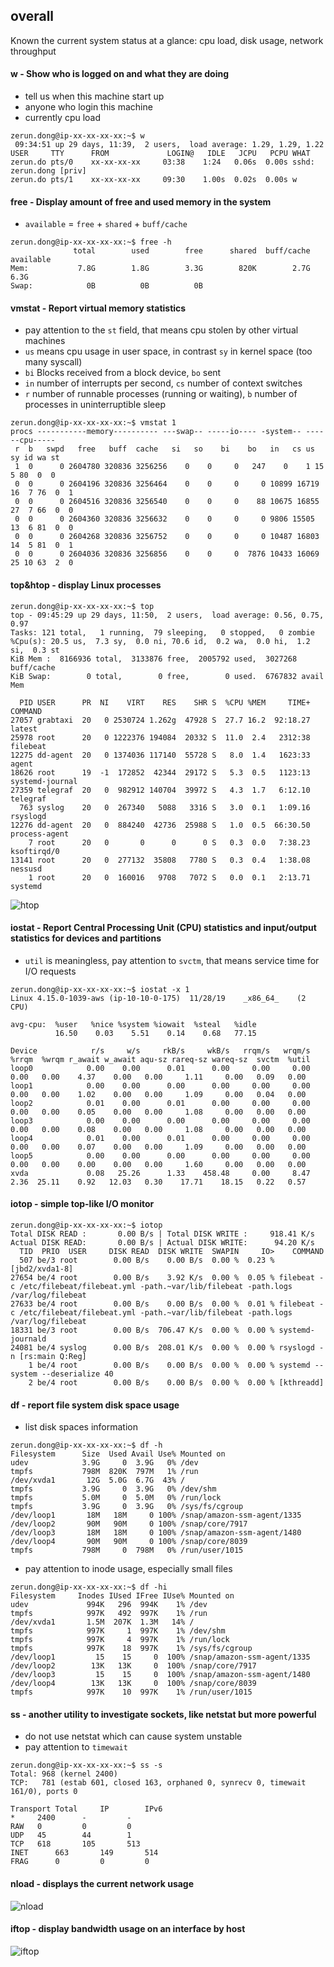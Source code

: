 ## overall
Known the current system status at a glance: cpu load, disk usage, network throughput

#### w - Show who is logged on and what they are doing
* tell us when this machine start up
* anyone who login this machine
* currently cpu load
```shell
zerun.dong@ip-xx-xx-xx-xx:~$ w
 09:34:51 up 29 days, 11:39,  2 users,  load average: 1.29, 1.29, 1.22
USER     TTY      FROM             LOGIN@   IDLE   JCPU   PCPU WHAT
zerun.do pts/0    xx-xx-xx-xx     03:38    1:24   0.06s  0.00s sshd: zerun.dong [priv]
zerun.do pts/1    xx-xx-xx-xx     09:30    1.00s  0.02s  0.00s w
```

#### free - Display amount of free and used memory in the system
* `available` = `free` + `shared` + `buff/cache`
```shell
zerun.dong@ip-xx-xx-xx-xx:~$ free -h
              total        used        free      shared  buff/cache   available
Mem:           7.8G        1.8G        3.3G        820K        2.7G        6.3G
Swap:            0B          0B          0B
```

#### vmstat - Report virtual memory statistics
* pay attention to the `st` field, that means cpu stolen by other virtual machines
* `us` means cpu usage in user space, in contrast `sy` in kernel space (too many syscall)
* `bi` Blocks received from a block device, `bo` sent
* `in` number of interrupts per second, `cs` number of context switches
* `r` number of runnable processes (running or waiting), `b` number of processes in uninterruptible sleep
```shell
zerun.dong@ip-xx-xx-xx-xx:~$ vmstat 1
procs -----------memory---------- ---swap-- -----io---- -system-- ------cpu-----
 r  b   swpd   free   buff  cache   si   so    bi    bo   in   cs us sy id wa st
 1  0      0 2604780 320836 3256256    0    0     0   247    0    1 15  5 80  0  0
 0  0      0 2604196 320836 3256464    0    0     0     0 10899 16719 16  7 76  0  1
 0  0      0 2604516 320836 3256540    0    0     0    88 10675 16855 27  7 66  0  0
 0  0      0 2604360 320836 3256632    0    0     0     0 9806 15505 13  6 81  0  0
 0  0      0 2604268 320836 3256752    0    0     0     0 10487 16803 14  5 81  0  1
 0  0      0 2604036 320836 3256856    0    0     0  7876 10433 16069 25 10 63  2  0
```

#### top&htop - display Linux processes
```shell
zerun.dong@ip-xx-xx-xx-xx:~$ top
top - 09:45:29 up 29 days, 11:50,  2 users,  load average: 0.56, 0.75, 0.97
Tasks: 121 total,   1 running,  79 sleeping,   0 stopped,   0 zombie
%Cpu(s): 20.5 us,  7.3 sy,  0.0 ni, 70.6 id,  0.2 wa,  0.0 hi,  1.2 si,  0.3 st
KiB Mem :  8166936 total,  3133876 free,  2005792 used,  3027268 buff/cache
KiB Swap:        0 total,        0 free,        0 used.  6767832 avail Mem

  PID USER      PR  NI    VIRT    RES    SHR S  %CPU %MEM     TIME+ COMMAND
27057 grabtaxi  20   0 2530724 1.262g  47928 S  27.7 16.2  92:18.27 latest
25978 root      20   0 1222376 194084  20332 S  11.0  2.4   2312:38 filebeat
12275 dd-agent  20   0 1374036 117140  55728 S   8.0  1.4   1623:33 agent
18626 root      19  -1  172852  42344  29172 S   5.3  0.5   1123:13 systemd-journal
27359 telegraf  20   0  982912 140704  39972 S   4.3  1.7   6:12.10 telegraf
  763 syslog    20   0  267340   5088   3316 S   3.0  0.1   1:09.16 rsyslogd
12276 dd-agent  20   0  884240  42736  25988 S   1.0  0.5  66:30.50 process-agent
    7 root      20   0       0      0      0 S   0.3  0.0   7:38.23 ksoftirqd/0
13141 root      20   0  277132  35808   7780 S   0.3  0.4   1:38.08 nessusd
    1 root      20   0  160016   9708   7072 S   0.0  0.1   2:13.71 systemd
```
![htop](images/htop.jpg)

#### iostat - Report Central Processing Unit (CPU) statistics and input/output statistics for devices and partitions
* `util` is meaningless, pay attention to `svctm`, that means service time for I/O requests
```shell
zerun.dong@ip-xx-xx-xx-xx:~$ iostat -x 1
Linux 4.15.0-1039-aws (ip-10-10-0-175) 	11/28/19 	_x86_64_	(2 CPU)

avg-cpu:  %user   %nice %system %iowait  %steal   %idle
          16.50    0.03    5.51    0.14    0.68   77.15

Device            r/s     w/s     rkB/s     wkB/s   rrqm/s   wrqm/s  %rrqm  %wrqm r_await w_await aqu-sz rareq-sz wareq-sz  svctm  %util
loop0            0.00    0.00      0.01      0.00     0.00     0.00   0.00   0.00    4.37    0.00   0.00     1.11     0.00   0.09   0.00
loop1            0.00    0.00      0.00      0.00     0.00     0.00   0.00   0.00    1.02    0.00   0.00     1.09     0.00   0.04   0.00
loop2            0.01    0.00      0.01      0.00     0.00     0.00   0.00   0.00    0.05    0.00   0.00     1.08     0.00   0.00   0.00
loop3            0.00    0.00      0.00      0.00     0.00     0.00   0.00   0.00    0.08    0.00   0.00     1.08     0.00   0.00   0.00
loop4            0.01    0.00      0.01      0.00     0.00     0.00   0.00   0.00    0.07    0.00   0.00     1.09     0.00   0.00   0.00
loop5            0.00    0.00      0.00      0.00     0.00     0.00   0.00   0.00    0.00    0.00   0.00     1.60     0.00   0.00   0.00
xvda             0.08   25.26      1.33    458.48     0.00     8.47   2.36  25.11    0.92   12.03   0.30    17.71    18.15   0.22   0.57
```
#### iotop - simple top-like I/O monitor
```shell
zerun.dong@ip-xx-xx-xx-xx:~$ iotop
Total DISK READ :       0.00 B/s | Total DISK WRITE :     918.41 K/s
Actual DISK READ:       0.00 B/s | Actual DISK WRITE:      94.20 K/s
  TID  PRIO  USER     DISK READ  DISK WRITE  SWAPIN     IO>    COMMAND
  507 be/3 root        0.00 B/s    0.00 B/s  0.00 %  0.23 % [jbd2/xvda1-8]
27654 be/4 root        0.00 B/s    3.92 K/s  0.00 %  0.05 % filebeat -c /etc/filebeat/filebeat.yml -path.~var/lib/filebeat -path.logs /var/log/filebeat
27633 be/4 root        0.00 B/s    0.00 B/s  0.00 %  0.01 % filebeat -c /etc/filebeat/filebeat.yml -path.~var/lib/filebeat -path.logs /var/log/filebeat
18331 be/3 root        0.00 B/s  706.47 K/s  0.00 %  0.00 % systemd-journald
24081 be/4 syslog      0.00 B/s  208.01 K/s  0.00 %  0.00 % rsyslogd -n [rs:main Q:Reg]
    1 be/4 root        0.00 B/s    0.00 B/s  0.00 %  0.00 % systemd --system --deserialize 40
    2 be/4 root        0.00 B/s    0.00 B/s  0.00 %  0.00 % [kthreadd]
```

#### df - report file system disk space usage
* list disk spaces information
```shell
zerun.dong@ip-xx-xx-xx-xx:~$ df -h
Filesystem      Size  Used Avail Use% Mounted on
udev            3.9G     0  3.9G   0% /dev
tmpfs           798M  820K  797M   1% /run
/dev/xvda1       12G  5.0G  6.7G  43% /
tmpfs           3.9G     0  3.9G   0% /dev/shm
tmpfs           5.0M     0  5.0M   0% /run/lock
tmpfs           3.9G     0  3.9G   0% /sys/fs/cgroup
/dev/loop1       18M   18M     0 100% /snap/amazon-ssm-agent/1335
/dev/loop2       90M   90M     0 100% /snap/core/7917
/dev/loop3       18M   18M     0 100% /snap/amazon-ssm-agent/1480
/dev/loop4       90M   90M     0 100% /snap/core/8039
tmpfs           798M     0  798M   0% /run/user/1015
```
* pay attention to inode usage, especially small files
```shell
zerun.dong@ip-xx-xx-xx-xx:~$ df -hi
Filesystem     Inodes IUsed IFree IUse% Mounted on
udev             994K   296  994K    1% /dev
tmpfs            997K   492  997K    1% /run
/dev/xvda1       1.5M  207K  1.3M   14% /
tmpfs            997K     1  997K    1% /dev/shm
tmpfs            997K     4  997K    1% /run/lock
tmpfs            997K    18  997K    1% /sys/fs/cgroup
/dev/loop1         15    15     0  100% /snap/amazon-ssm-agent/1335
/dev/loop2        13K   13K     0  100% /snap/core/7917
/dev/loop3         15    15     0  100% /snap/amazon-ssm-agent/1480
/dev/loop4        13K   13K     0  100% /snap/core/8039
tmpfs            997K    10  997K    1% /run/user/1015
```

#### ss - another utility to investigate sockets, like netstat but more powerful
* do not use netstat which can cause system unstable
* pay attention to `timewait`
```shell
zerun.dong@ip-xx-xx-xx-xx:~$ ss -s
Total: 968 (kernel 2400)
TCP:   781 (estab 601, closed 163, orphaned 0, synrecv 0, timewait 161/0), ports 0

Transport Total     IP        IPv6
*	  2400      -         -
RAW	  0         0         0
UDP	  45        44        1
TCP	  618       105       513
INET	  663       149       514
FRAG	  0         0         0
```

#### nload - displays the current network usage
![nload](images/nload.jpg)

#### iftop - display bandwidth usage on an interface by host
![iftop](images/iftop.jpg)
